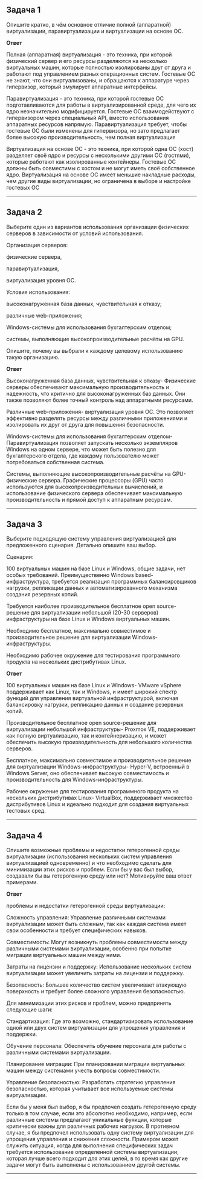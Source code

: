 Задача 1
---

Опишите кратко, в чём основное отличие полной (аппаратной) виртуализации, паравиртуализации и виртуализации на основе ОС.

**Ответ**

Полная (аппаратная) виртуализация - это техника, при которой физический сервер и его ресурсы разделяются на несколько виртуальных машин, которые полностью изолированы друг от друга и работают под управлением разных операционных систем. Гостевые ОС не знают, что они виртуализованы, и обращаются к аппаратуре через гипервизор, который эмулирует аппаратные интерфейсы.

Паравиртуализация - это техника, при которой гостевые ОС подготавливаются для работы в виртуализированной среде, для чего их ядро незначительно модифицируется. Гостевые ОС взаимодействуют с гипервизором через специальный API, вместо использования аппаратных ресурсов напрямую. Паравиртуализация требует, чтобы гостевые ОС были изменены для гипервизора, но зато предлагает более высокую производительность, чем полная виртуализация

Виртуализация на основе ОС - это техника, при которой одна ОС (хост) разделяет своё ядро и ресурсы с несколькими другими ОС (гостями), которые работают как изолированные контейнеры. Гостевые ОС должны быть совместимы с хостом и не могут иметь своё собственное ядро. Виртуализация на основе ОС имеет меньшие накладные расходы, чем другие виды виртуализации, но ограничена в выборе и настройке гостевых ОС

***

Задача 2
---

Выберите один из вариантов использования организации физических серверов в зависимости от условий использования.

Организация серверов:

физические сервера,

паравиртуализация,

виртуализация уровня ОС.

Условия использования:

высоконагруженная база данных, чувствительная к отказу;

различные web-приложения;

Windows-системы для использования бухгалтерским отделом;

системы, выполняющие высокопроизводительные расчёты на GPU.

Опишите, почему вы выбрали к каждому целевому использованию такую организацию.

**Ответ**

Высоконагруженная база данных, чувствительная к отказу- Физические серверы обеспечивают максимальную производительность и надежность, что критично для высоконагруженных баз данных. Они также позволяют более точный контроль над аппаратными ресурсами.

Различные web-приложения- виртуализация уровня ОС. Это позволяет эффективно разделять ресурсы между различными приложениями и изолировать их друг от друга для повышения безопасности.

Windows-системы для использования бухгалтерским отделом- Паравиртуализация позволяет запускать несколько экземпляров Windows на одном сервере, что может быть полезно для бухгалтерского отдела, где каждому пользователю может потребоваться собственная система.

Системы, выполняющие высокопроизводительные расчёты на GPU- физические сервера. Графические процессоры (GPU) часто используются для высокопроизводительных вычислений, и использование физического сервера обеспечивает максимальную производительность и прямой доступ к аппаратным ресурсам.

***

Задача 3
---

Выберите подходящую систему управления виртуализацией для предложенного сценария. Детально опишите ваш выбор.

Сценарии:

100 виртуальных машин на базе Linux и Windows, общие задачи, нет особых требований. Преимущественно Windows based-инфраструктура, требуется реализация программных балансировщиков нагрузки, репликации данных и автоматизированного механизма создания резервных копий.

Требуется наиболее производительное бесплатное open source-решение для виртуализации небольшой (20-30 серверов) инфраструктуры на базе Linux и Windows виртуальных машин.

Необходимо бесплатное, максимально совместимое и производительное решение для виртуализации Windows-инфраструктуры.

Необходимо рабочее окружение для тестирования программного продукта на нескольких дистрибутивах Linux.

**Ответ**

100 виртуальных машин на базе Linux и Windows- VMware vSphere поддерживает как Linux, так и Windows, и имеет широкий спектр функций для управления виртуальной инфраструктурой, включая балансировку нагрузки, репликацию данных и создание резервных копий.

Производительное бесплатное open source-решение для виртуализации небольшой инфраструктуры-  Proxmox VE, поддерживает как полную виртуализацию, так и контейнеризацию, и может обеспечить высокую производительность для небольшого количества серверов.

Бесплатное, максимально совместимое и производительное решение для виртуализации Windows-инфраструктуры- Hyper-V, встроенный в Windows Server,  оно обеспечивает высокую совместимость и производительность для Windows-инфраструктуры.

Рабочее окружение для тестирования программного продукта на нескольких дистрибутивах Linux- VirtualBox, поддерживает множество дистрибутивов Linux и идеально подходит для создания виртуальных тестовых сред.

***

Задача 4
---

Опишите возможные проблемы и недостатки гетерогенной среды виртуализации (использования нескольких систем управления виртуализацией одновременно) и что необходимо сделать для минимизации этих рисков и проблем. Если бы у вас был выбор, создавали бы вы гетерогенную среду или нет? Мотивируйте ваш ответ примерами.

**Ответ**

проблемы и недостатки гетерогенной среды виртуализации:

Сложность управления: Управление различными системами виртуализации может быть сложным, так как каждая система имеет свои особенности и требует специфических навыков.

Совместимость: Могут возникнуть проблемы совместимости между различными системами виртуализации, особенно при попытке миграции виртуальных машин между ними.

Затраты на лицензии и поддержку: Использование нескольких систем виртуализации может увеличить затраты на лицензии и поддержку.

Безопасность: Большее количество систем увеличивает атакующую поверхность и требует более сложного управления безопасностью.

Для минимизации этих рисков и проблем, можно предпринять следующие шаги:

Стандартизация: Где это возможно, стандартизировать использование одной или двух систем виртуализации для упрощения управления и поддержки.

Обучение персонала: Обеспечить обучение персонала для работы с различными системами виртуализации.

Планирование миграции: При планировании миграции виртуальных машин между системами учесть вопросы совместимости.

Управление безопасностью: Разработать стратегию управления безопасностью, которая учитывает все используемые системы виртуализации.

Если бы у меня был выбор, я бы предпочел создать гетерогенную среду только в том случае, если это абсолютно необходимо, например, если различные системы предлагают уникальные функции, которые критически важны для различных рабочих нагрузок. В противном случае, я бы предпочел использовать одну систему виртуализации для упрощения управления и снижения сложности. Примером может служить ситуация, когда для выполнения специфических задач требуется использование определенной системы виртуализации, которая лучше всего подходит для этих целей, в то время как другие задачи могут быть выполнены с использованием другой системы.
***
